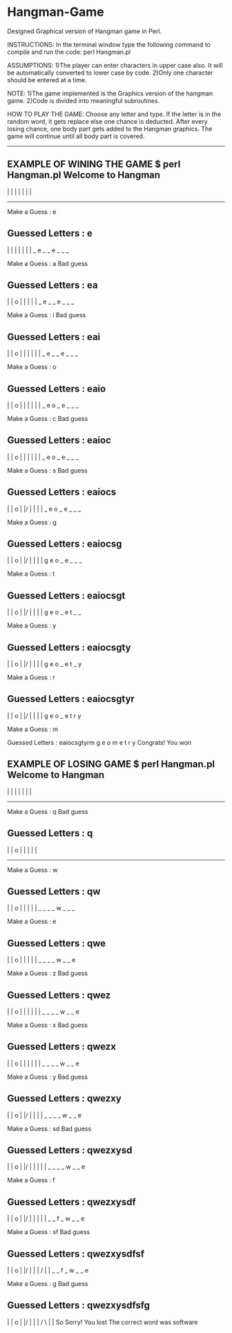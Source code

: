 # Hangman-Game
Designed Graphical version of Hangman game in Perl.



INSTRUCTIONS:
In the terminal window type the following command to compile and run the code:
perl Hangman.pl


ASSUMPTIONS:
1)The player can enter characters in upper case also. It will be automatically converted to lower case by code.
2)Only one character should be entered at a time.

NOTE: 
1)The game implemented is the Graphics version of the hangman game.
2)Code is divided into meaningful subroutines.

HOW TO PLAY THE GAME:
Choose any letter and type. If the letter is in the random word, it gets replace else one chance is deducted.
After every losing chance, one body part gets added to the Hangman graphics.
The game will continue until all body part is covered.

***************************************************************************************

EXAMPLE OF WINING THE GAME
$ perl Hangman.pl
Welcome to Hangman
   ------ 
   |     |
         |
         |
         |
         |
         |
_ _ _ _ _ _ _ _

Make a Guess : e

Guessed Letters : e
   ------ 
   |     |
         |
         |
         |
         |
         |
_ e _ _ e _ _ _

Make a Guess : a
Bad guess

Guessed Letters : ea
   ------ 
   |     |
   o     |
         |
         |
         |
         |
_ e _ _ e _ _ _

Make a Guess : i
Bad guess

Guessed Letters : eai
   ------ 
   |     |
   o     |
   |     |
         |
         |
         |
_ e _ _ e _ _ _

Make a Guess : o

Guessed Letters : eaio
   ------ 
   |     |
   o     |
   |     |
         |
         |
         |
_ e o _ e _ _ _

Make a Guess : c
Bad guess

Guessed Letters : eaioc
   ------ 
   |     |
   o     |
  \|     |
         |
         |
         |
_ e o _ e _ _ _

Make a Guess : s
Bad guess

Guessed Letters : eaiocs
   ------ 
   |     |
   o     |
  \|/    |
         |
         |
         |
_ e o _ e _ _ _

Make a Guess : g

Guessed Letters : eaiocsg
   ------ 
   |     |
   o     |
  \|/    |
         |
         |
         |
g e o _ e _ _ _

Make a Guess : t

Guessed Letters : eaiocsgt
   ------ 
   |     |
   o     |
  \|/    |
         |
         |
         |
g e o _ e t _ _

Make a Guess : y

Guessed Letters : eaiocsgty
   ------ 
   |     |
   o     |
  \|/    |
         |
         |
         |
g e o _ e t _ y

Make a Guess : r

Guessed Letters : eaiocsgtyr
   ------ 
   |     |
   o     |
  \|/    |
         |
         |
         |
g e o _ e t r y

Make a Guess : m

Guessed Letters : eaiocsgtyrm
g e o m e t r y
Congrats! You won



EXAMPLE OF LOSING GAME
$ perl Hangman.pl
Welcome to Hangman
   ------ 
   |     |
         |
         |
         |
         |
         |
_ _ _ _ _ _ _ _

Make a Guess : q
Bad guess

Guessed Letters : q
   ------ 
   |     |
   o     |
         |
         |
         |
         |
_ _ _ _ _ _ _ _

Make a Guess : w

Guessed Letters : qw
   ------ 
   |     |
   o     |
         |
         |
         |
         |
_ _ _ _ w _ _ _

Make a Guess : e

Guessed Letters : qwe
   ------ 
   |     |
   o     |
         |
         |
         |
         |
_ _ _ _ w _ _ e

Make a Guess : z
Bad guess

Guessed Letters : qwez
   ------ 
   |     |
   o     |
   |     |
         |
         |
         |
_ _ _ _ w _ _ e

Make a Guess : x
Bad guess

Guessed Letters : qwezx
   ------ 
   |     |
   o     |
  \|     |
         |
         |
         |
_ _ _ _ w _ _ e

Make a Guess : y
Bad guess

Guessed Letters : qwezxy
   ------ 
   |     |
   o     |
  \|/    |
         |
         |
         |
_ _ _ _ w _ _ e

Make a Guess : sd
Bad guess

Guessed Letters : qwezxysd
   ------ 
   |     |
   o     |
  \|/    |
   |      |
         |
         |
_ _ _ _ w _ _ e

Make a Guess : f

Guessed Letters : qwezxysdf
   ------ 
   |     |
   o     |
  \|/    |
   |      |
         |
         |
_ _ f _ w _ _ e

Make a Guess : sf
Bad guess

Guessed Letters : qwezxysdfsf
   ------ 
   |     |
   o     |
  \|/    |
   |     |
  /      |
         |
_ _ f _ w _ _ e

Make a Guess : g
Bad guess

Guessed Letters : qwezxysdfsfg
   ------ 
   |     |
   o     |
  \|/    |
   |     |
  / \    |
         |
So Sorry! You lost
The correct word was software

